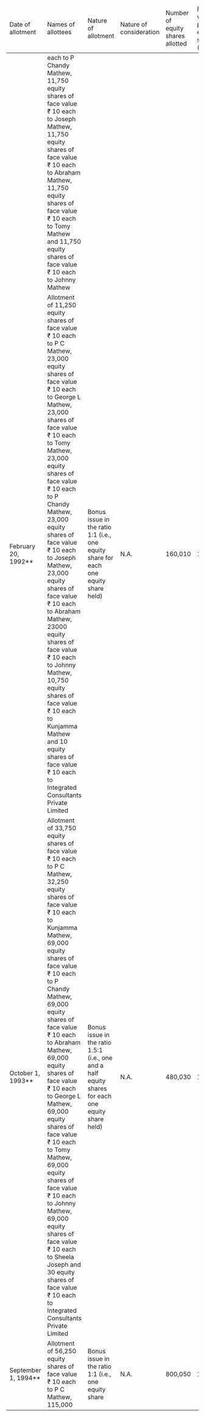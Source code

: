 <table><thead><tr><td>Date of allotment</td><td>Names of allottees</td><td>Nature of allotment</td><td>Nature of consideration</td><td>Number of equity shares allotted</td><td>Face value per equity share (in ₹)</td><td>Issue price per equity share (in ₹)</td><td>Cumulative number of equity shares</td><td>Cumulative paid-up equity share capital (in ₹)</td></tr></thead><tbody><tr><td></td><td>each to P Chandy Mathew, 11,750 equity shares of face value ₹ 10 each to Joseph Mathew, 11,750 equity shares of face value ₹ 10 each to Abraham Mathew, 11,750 equity shares of face value ₹ 10 each to Tomy Mathew and 11,750 equity shares of face value ₹ 10 each to Johnny Mathew</td><td></td><td></td><td></td><td></td><td></td><td></td><td></td></tr><tr><td>February 20, 1992**</td><td>Allotment of 11,250 equity shares of face value ₹ 10 each to P C Mathew, 23,000 equity shares of face value ₹ 10 each to George L Mathew, 23,000 shares of face value ₹ 10 each to Tomy Mathew, 23,000 equity shares of face value ₹ 10 each to P Chandy Mathew, 23,000 equity shares of face value ₹ 10 each to Joseph Mathew, 23,000 equity shares of face value ₹ 10 each to Abraham Mathew, 23000 equity shares of face value ₹ 10 each to Johnny Mathew, 10,750 equity shares of face value ₹ 10 each to Kunjamma Mathew and 10 equity shares of face value ₹ 10 each to Integrated Consultants Private Limited</td><td>Bonus issue in the ratio 1:1 (i.e., one equity share for each one equity share held)</td><td>N.A.</td><td>160,010</td><td>10</td><td>N.A.</td><td>320,020</td><td>3,200,200</td></tr><tr><td>October 1, 1993**</td><td>Allotment of 33,750 equity shares of face value ₹ 10 each to P C Mathew, 32,250 equity shares of face value ₹ 10 each to Kunjamma Mathew, 69,000 equity shares of face value ₹ 10 each to P Chandy Mathew, 69,000 equity shares of face value ₹ 10 each to Abraham Mathew, 69,000 equity shares of face value ₹ 10 each to George L Mathew, 69,000 equity shares of face value ₹ 10 each to Tomy Mathew, 69,000 equity shares of face value ₹ 10 each to Johnny Mathew, 69,000 equity shares of face value ₹ 10 each to Sheela Joseph and 30 equity shares of face value ₹ 10 each to Integrated Consultants Private Limited</td><td>Bonus issue in the ratio 1.5:1 (i.e., one and a half equity shares for each one equity share held)</td><td>N.A.</td><td>480,030</td><td>10</td><td>N.A.</td><td>800,050</td><td>8,000,500</td></tr><tr><td>September 1, 1994**</td><td>Allotment of 56,250 equity shares of face value ₹ 10 each to P C Mathew, 115,000</td><td>Bonus issue in the ratio 1:1 (i.e., one equity share</td><td>N.A.</td><td>800,050</td><td>10</td><td>N.A.</td><td>1,600,100</td><td>16,001,000</td></tr></tbody></table>